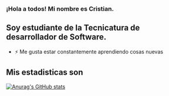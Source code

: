### ¡Hola a todos! Mi nombre es Cristian.

## Soy estudiante de la Tecnicatura de desarrollador de Software.

- ⚡ Me gusta estar constantemente aprendiendo cosas nuevas

## Mis estadisticas son 

[![Anurag's GitHub stats](https://github-readme-stats.vercel.app/api?username=csoria30)](https://github.com/csoria30/github-readme-stats&theme=dracula)

